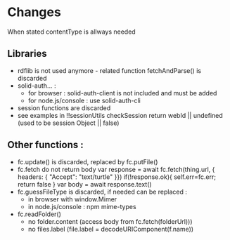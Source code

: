 # Changes
When stated contentType is allways needed

## Libraries
- rdflib is not used anymore
			- related function fetchAndParse() is discarded 
- solid-auth... :
  - for browser : solid-auth-client is not included and must be added <script src="https://cdn.jsdelivr.net/npm/solid-auth-client@2.3.0/dist-lib/solid-auth-client.bundle.js"></script>
  - for node.js/console : use solid-auth-cli
- session functions are discarded 
- see examples in !!sessionUtils
				checkSession return webId || undefined (used to be session Object || false)
## Other functions :
- fc.update() is discarded, replaced by fc.putFile()
- fc.fetch do not return body
			var response = await fc.fetch(thing.url, { headers: { "Accept": "text/turtle" }})
			if(!response.ok){ self.err=fc.err; return false }
			var body = await response.text()
- fc.guessFileType is discarded, if needed can be replaced :
  - in browser with window.Mimer
				<script src="https://cdn.jsdelivr.net/npm/mimer@1.0.0/dist/mimer.min.js"></script>
  - in node.js/console : npm mime-types
- fc.readFolder()
  - no folder.content (access body from fc.fetch(folderUrl)))
  - no files.label (file.label = decodeURIComponent(f.name))

